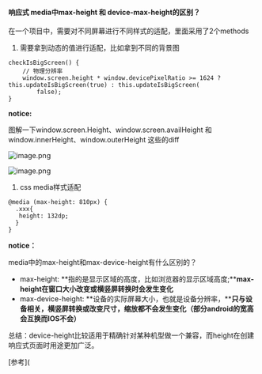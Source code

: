 #### 响应式 media中max-height 和 device-max-height的区别？

在一个项目中，需要对不同屏幕进行不同样式的适配，里面采用了2个methods



1. 需要拿到动态的值进行适配，比如拿到不同的背景图



```
checkIsBigScreen() {
    // 物理分辨率
    window.screen.height * window.devicePixelRatio >= 1624 ? this.updateIsBigScreen(true) : this.updateIsBigScreen(
        false);
}
```



**notice:**



图解一下window.screen.Height、window.screen.availHeight 和 window.innerHeight、window.outerHeight 这些的diff



![image.png](https://intranetproxy.alipay.com/skylark/lark/0/2019/png/129546/1575441476191-e568e800-b986-403e-9a9f-b7e9affd62f8.png)



![image.png](https://intranetproxy.alipay.com/skylark/lark/0/2019/png/129546/1575441525789-9a212ddd-76f1-44f3-8fd6-4458ce427cde.png)



1. css media样式适配



```
@media (max-height: 810px) {
  .xxx{
   height: 132dp;
  }
}
```



**notice：**

media中的max-height和max-device-height有什么区别的？ 



- max-height: **指的是显示区域的高度，比如浏览器的显示区域高度;****max-height在窗口大小改变或横竖屏转换时会发生变化**
- max-device-height: **设备的实际屏幕大小，也就是设备分辨率，****只与设备相关，横竖屏转换或改变尺寸，缩放都不会发生变化（部分android的宽高会互换而IOS不会）** 



总结：device-height比较适用于精确针对某种机型做一个兼容，而height在创建响应式页面时用途更加广泛。



[参考](
